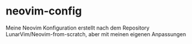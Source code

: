 # neovim-config
Meine Neovim Konfiguration erstellt nach dem Repository LunarVim/Neovim-from-scratch, aber mit meinen eigenen Anpassungen
